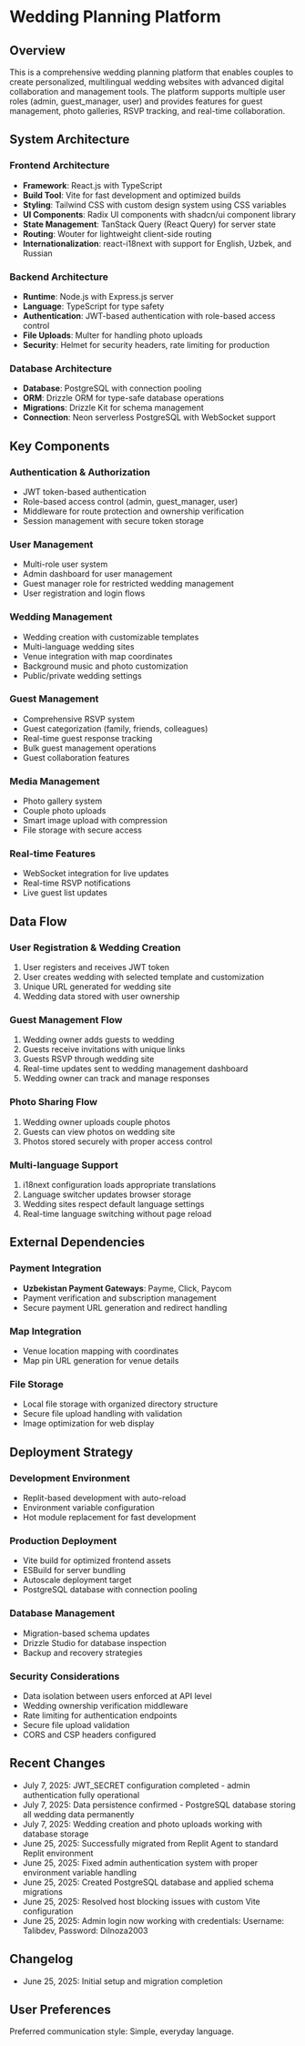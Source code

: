 # Wedding Planning Platform

## Overview

This is a comprehensive wedding planning platform that enables couples to create personalized, multilingual wedding websites with advanced digital collaboration and management tools. The platform supports multiple user roles (admin, guest_manager, user) and provides features for guest management, photo galleries, RSVP tracking, and real-time collaboration.

## System Architecture

### Frontend Architecture
- **Framework**: React.js with TypeScript
- **Build Tool**: Vite for fast development and optimized builds
- **Styling**: Tailwind CSS with custom design system using CSS variables
- **UI Components**: Radix UI components with shadcn/ui component library
- **State Management**: TanStack Query (React Query) for server state
- **Routing**: Wouter for lightweight client-side routing
- **Internationalization**: react-i18next with support for English, Uzbek, and Russian

### Backend Architecture
- **Runtime**: Node.js with Express.js server
- **Language**: TypeScript for type safety
- **Authentication**: JWT-based authentication with role-based access control
- **File Uploads**: Multer for handling photo uploads
- **Security**: Helmet for security headers, rate limiting for production

### Database Architecture
- **Database**: PostgreSQL with connection pooling
- **ORM**: Drizzle ORM for type-safe database operations
- **Migrations**: Drizzle Kit for schema management
- **Connection**: Neon serverless PostgreSQL with WebSocket support

## Key Components

### Authentication & Authorization
- JWT token-based authentication
- Role-based access control (admin, guest_manager, user)
- Middleware for route protection and ownership verification
- Session management with secure token storage

### User Management
- Multi-role user system
- Admin dashboard for user management
- Guest manager role for restricted wedding management
- User registration and login flows

### Wedding Management
- Wedding creation with customizable templates
- Multi-language wedding sites
- Venue integration with map coordinates
- Background music and photo customization
- Public/private wedding settings

### Guest Management
- Comprehensive RSVP system
- Guest categorization (family, friends, colleagues)
- Real-time guest response tracking
- Bulk guest management operations
- Guest collaboration features

### Media Management
- Photo gallery system
- Couple photo uploads
- Smart image upload with compression
- File storage with secure access

### Real-time Features
- WebSocket integration for live updates
- Real-time RSVP notifications
- Live guest list updates

## Data Flow

### User Registration & Wedding Creation
1. User registers and receives JWT token
2. User creates wedding with selected template and customization
3. Unique URL generated for wedding site
4. Wedding data stored with user ownership

### Guest Management Flow
1. Wedding owner adds guests to wedding
2. Guests receive invitations with unique links
3. Guests RSVP through wedding site
4. Real-time updates sent to wedding management dashboard
5. Wedding owner can track and manage responses

### Photo Sharing Flow
1. Wedding owner uploads couple photos
2. Guests can view photos on wedding site
3. Photos stored securely with proper access control

### Multi-language Support
1. i18next configuration loads appropriate translations
2. Language switcher updates browser storage
3. Wedding sites respect default language settings
4. Real-time language switching without page reload

## External Dependencies

### Payment Integration
- **Uzbekistan Payment Gateways**: Payme, Click, Paycom
- Payment verification and subscription management
- Secure payment URL generation and redirect handling

### Map Integration
- Venue location mapping with coordinates
- Map pin URL generation for venue details

### File Storage
- Local file storage with organized directory structure
- Secure file upload handling with validation
- Image optimization for web display

## Deployment Strategy

### Development Environment
- Replit-based development with auto-reload
- Environment variable configuration
- Hot module replacement for fast development

### Production Deployment
- Vite build for optimized frontend assets
- ESBuild for server bundling
- Autoscale deployment target
- PostgreSQL database with connection pooling

### Database Management
- Migration-based schema updates
- Drizzle Studio for database inspection
- Backup and recovery strategies

### Security Considerations
- Data isolation between users enforced at API level
- Wedding ownership verification middleware
- Rate limiting for authentication endpoints
- Secure file upload validation
- CORS and CSP headers configured

## Recent Changes
- July 7, 2025: JWT_SECRET configuration completed - admin authentication fully operational
- July 7, 2025: Data persistence confirmed - PostgreSQL database storing all wedding data permanently
- July 7, 2025: Wedding creation and photo uploads working with database storage
- June 25, 2025: Successfully migrated from Replit Agent to standard Replit environment
- June 25, 2025: Fixed admin authentication system with proper environment variable handling
- June 25, 2025: Created PostgreSQL database and applied schema migrations
- June 25, 2025: Resolved host blocking issues with custom Vite configuration
- June 25, 2025: Admin login now working with credentials: Username: Talibdev, Password: Dilnoza2003

## Changelog
- June 25, 2025: Initial setup and migration completion

## User Preferences

Preferred communication style: Simple, everyday language.